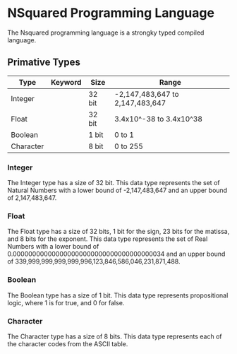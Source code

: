 # NSquared Programming Language

The Nsquared programming language is a strongky typed compiled language.

## Primative Types
| Type | Keyword | Size | Range |
| --- | --- | --- | --- |
| Integer |  | 32 bit | -2,147,483,647 to 2,147,483,647 |
| Float |  | 32 bit | 3.4x10^-38 to 3.4x10^38 |
| Boolean |  | 1 bit  | 0 to 1 |
| Character |  | 8 bit | 0 to 255 |

### Integer
The Integer type has a size of 32 bit. This data type represents the set of Natural Numbers with a lower bound of -2,147,483,647 and an upper bound of 2,147,483,647.

### Float
The Float type has a size of 32 bits, 1 bit for the sign, 23 bits for the matissa, and 8 bits for the exponent. This data type represents the set of Real Numbers with a lower bound of 0.000000000000000000000000000000000000034 and an upper bound of 339,999,999,999,999,996,123,846,586,046,231,871,488.

### Boolean 
The Boolean type has a size of 1 bit. This data type represents propositional logic, where 1 is for true, and 0 for false.

### Character
The Character type has a size of 8 bits. This data type represents each of the character codes from the ASCII table.
